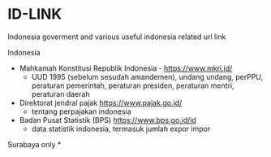 # ID-LINK
Indonesia goverment and various useful indonesia related url link

Indonesia
* Mahkamah Konstitusi Republik Indonesia - https://www.mkri.id/
  * UUD 1995 (sebelum sesudah amandemen), undang undang, perPPU, peraturan pemerintah, peraturan presiden, peraturan mentri, peraturan daerah
* Direktorat jendral pajak https://www.pajak.go.id/
  * tentang perpajakan indonesia
* Badan Pusat Statistik (BPS) https://www.bps.go.id/id
  * data statistik indonesia, termasuk jumlah expor impor

Surabaya only
* 
